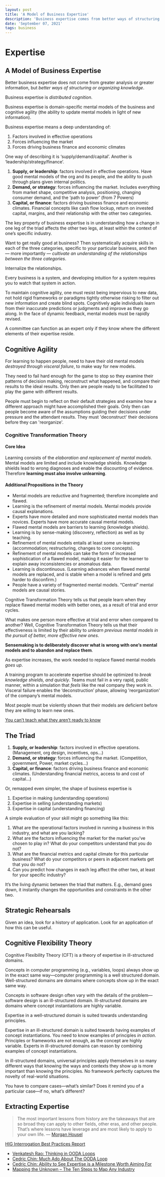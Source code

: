 ```yaml
---
layout: post
title: 'A Model of Business Expertise'
description: 'Business expertise comes from better ways of structuring or organizing knowledge.'
date: 'September 07, 2021'
tags: business
---
```


# Expertise

## A Model of Business Expertise

Better business expertise does not come from greater analysis or greater information, but *better ways of structuring or organizing knowledge*.

Business expertise is *distributed cognition*.

Business expertise is domain-specific mental models of the business and cognitive agility (the ability to update mental models in light of new information).

Business expertise means a deep understanding of:
1. Factors involved in effective operations
2. Forces influencing the market
3. Forces driving business finance and economic climates

One way of describing it is ‘supply/demand/capital’. Another is ‘leadership/strategy/finance’.

1. **Supply, or leadership**: factors involved in effective operations. Have good mental models of the org and its people, and the ability to push through plans given internal politics.
2. **Demand, or strategy**: forces influencing the market. Includes everything from market shape, competitive analysis, positioning, changing consumer demand, and the ‘path to power’ (from 7 Powers)
3. **Capital, or finance**: factors driving business finance and economic climates. Financial concepts like cash flow lockup, return on invested capital, margins, and their relationship with the other two categories.

The key property of business expertise is in understanding how a change in one leg of the triad affects the other two legs, at least within the context of one’s specific industry.

Want to get really good at business? Then systematically acquire skills in each of the three categories, specific to your particular business, and then — more importantly — *cultivate an understanding of the relationships between the three categories*.

Internalize the relationships.

Every business is a system, and developing intuition for a system requires you to watch that system in action.

To maintain cognitive agility, one must resist being impervious to new data, not hold rigid frameworks or paradigms tightly otherwise risking to filter out new information and create blind spots. Cognitively agile individuals learn from their inaccurate predictions or judgments and improve as they go along. In the face of dynamic feedback, mental models must be rapidly revised.

A committee can function as an expert only if they know where the different elements of their expertise reside.

## Cognitive Agility

For learning to happen people, need to have their old mental models *destroyed through visceral failure*, to make way for new models.

They need to fail hard enough for the game to stop so they examine their patterns of decision making, reconstruct what happened, and compare their results to the ideal results. Only then are people ready to be facilitated to play the game with different results.

People must begin to reflect on their default strategies and examine how a different approach might have accomplished their goals. Only then can people become aware of the assumptions guiding their decisions under pressure and the attendant results. They must 'deconstruct' their decisions before they can 'reorganize'.

### Cognitive Transformation Theory
#### Core Idea
Learning consists of the *elaboration and replacement of mental models*. Mental models are limited and include knowledge shields. Knowledge shields lead to wrong diagnoses and enable the discounting of evidence.
Therefore **learning must also involve unlearning**.

#### Additional Propositions in the Theory
- Mental models are reductive and fragmented; therefore incomplete and flawed.
- Learning is the refinement of mental models. Mental models provide causal explanations.
- Experts have more detailed and more sophisticated mental models than novices. Experts have more accurate causal mental models.
- Flawed mental models are barriers to learning (knowledge shields).
- Learning is by sense-making (discovery, reflection) as well as by teaching.
- Refinement of mental models entails at least some un-learning (accommodation; restructuring, changes to core concepts).
- Refinement of mental models can take the form of increased sophistication of a flawed model, making it easier for the learner to explain away inconsistencies or anomalous data.
- Learning is discontinuous. (Learning advances when flawed mental models are replaced, and is stable when a model is refined and gets harder to disconfirm.)
- People have a variety of fragmented mental models. “Central” mental models are causal stories.

Cognitive Transformation Theory tells us that people learn when they replace flawed mental models with better ones, as a result of trial and error cycles.

What makes one person more effective at trial and error when compared to another? Well, Cognitive Transformation Theory tells us that their effectiveness is limited by their ability to *unlearn previous mental models in the pursuit of better, more effective new ones*.

**Sensemaking is to deliberately discover what is wrong with one’s mental models and to abandon and replace them**.

As expertise increases, the work needed to replace flawed mental models *goes up*.

A training program to accelerate expertise should be optimized to *break knowledge shields, and quickly*. Teams must fail in a very rapid, public manner, within a simulation that *feels* like the real company they work in. Visceral failure enables the ‘deconstruction’ phase, allowing 'reorganization' of the company’s mental models.

Most people must be violently shown that their models are deficient before they are willing to learn new ones.

[You can’t teach what they aren’t ready to know](https://commoncog.com/blog/you-cant-teach-what-they-arent-ready-to-know/)

## The Triad

1. **Supply, or leadership**: factors involved in effective operations. (Management, org design, incentives, ops…)
2. **Demand, or strategy**: forces influencing the market. (Competition, government, Power, market cycles…)
3. **Capital, or finance**: factors driving business finance and economic climates. (Understanding financial metrics, access to and cost of capital…)


Or, remapped even simpler, the shape of business expertise is
1. Expertise in making (understanding operations)
2. Expertise in selling (understanding markets)
3. Expertise in capital (understanding financing)

A simple evaluation of your skill might go something like this:
1. What are the operational factors involved in running a business in this industry, and what are you lacking?
2. What are the factors influencing the market for the market you’ve chosen to play in? What do your competitors understand that you do not?
3. What are the financial metrics and capital climate for this particular business? What do your competitors or peers in adjacent markets get that you do not?
4. Can you predict how changes in each leg affect the other two, at least for your specific industry?

It’s the living dynamic between the triad that matters.  E.g., demand goes down, it instantly changes the opportunities and constraints in the other two.

## Strategic Rehearsals

Given an idea, look for a history of application. Look for an application of how this can be useful.


## Cognitive Flexibility Theory

Cognitive Flexibility Theory (CFT) is a theory of expertise in ill-structured domains.

Concepts in computer programming (e.g., variables, loops) always show up in the exact same way—computer programming is a well structured domain. Well-structured domains are domains where concepts show up in the exact same way.

Concepts in software design often vary with the details of the problem—software design is an ill-structured domain. Ill-structured domains are domains where concept instantiations are highly variable.

Expertise in a well-structured domain is suited towards understanding principles.

Expertise in an ill-structured domain is suited towards having examples of concept instantiations. You need to know examples of principles _in action_. Principles or frameworks are not enough, as the concept are highly variable. Experts in ill-structured domains can reason by combining examples of concept instantiations.

In ill-structured domains, universal principles apply themselves  in so many different ways that knowing the ways and contexts they show up is more important than knowing the principles. No framework perfectly captures the novelty of real-world situations.

You have to compare cases—what’s similar? Does it remind you of a particular case—if no, what’s different?

## Extracting Expertise

> The most important lessons from history are the takeaways that are so broad they can apply to other fields, other eras, and other people. That’s where lessons have leverage and are most likely to apply to your own life.
> — [Morgan Housel](https://collabfund.com/blog/five-lessons-from-history/)

[HIG Interrogation Best Practices Report](https://www.fbi.gov/file-repository/hig-report-august-2016.pdf/view)


- [Venkatesh Rao: Thinking in OODA Loops](https://www.ribbonfarm.com/2021/12/06/thinking-in-ooda-loops/)
- [Cedric Chin: Much Ado About The OODA Loop](https://commoncog.com/much-ado-about-the-ooda-loop/)
- [Cedric Chin: Ability to See Expertise is a Milestone Worth Aiming For](https://commoncog.com/seeing-expertise-milestone-worth-aiming-for/)
- [Mapping the Unknown – The Ten Steps to Map Any Industry](https://steveblank.com/2022/09/20/mapping-the-unknown-the-ten-steps-to-map-any-industry/)
